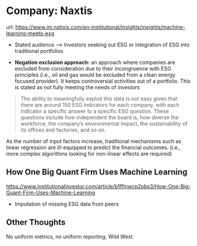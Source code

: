 # Company: Naxtis 

url: https://www.im.natixis.com/en-institutional/insights/insights/machine-learning-meets-esg

- Stated audience --> Investors seeking out ESG or integration of ESG into traditional portfolios

- **Negation exclusion approach:** an approach where companies are excluded from consideration due to their incongruence with ESG principles (i.e., oil and gas would be excluded from a clean energy focused provider).  It keeps controversial activities out of a portfolio.  This is stated as not fully meeting the needs of investors

> The ability to meaningfully exploit this data is not easy given that there are around 150 ESG indicators for each company, with each indicator a specific answer to a specific ESG question. These questions include how independent the board is, how diverse the workforce, the company’s environmental impact, the sustainability of its offices and factories, and so on.

As the number of input factors increase, traditional mechanisms such as linear regression are ill-equipped to predict the financial outcomes. (i.e., more complex algorithms looking for non-linear effects are required)



## How One Big Quant Firm Uses Machine Learning

https://www.institutionalinvestor.com/article/b1fflnwcp2pbs3/How-One-Big-Quant-Firm-Uses-Machine-Learning

- Imputation of missing ESG data from peers

## Other Thoughts

No uniform metrics, no uniform reporting.  Wild West.